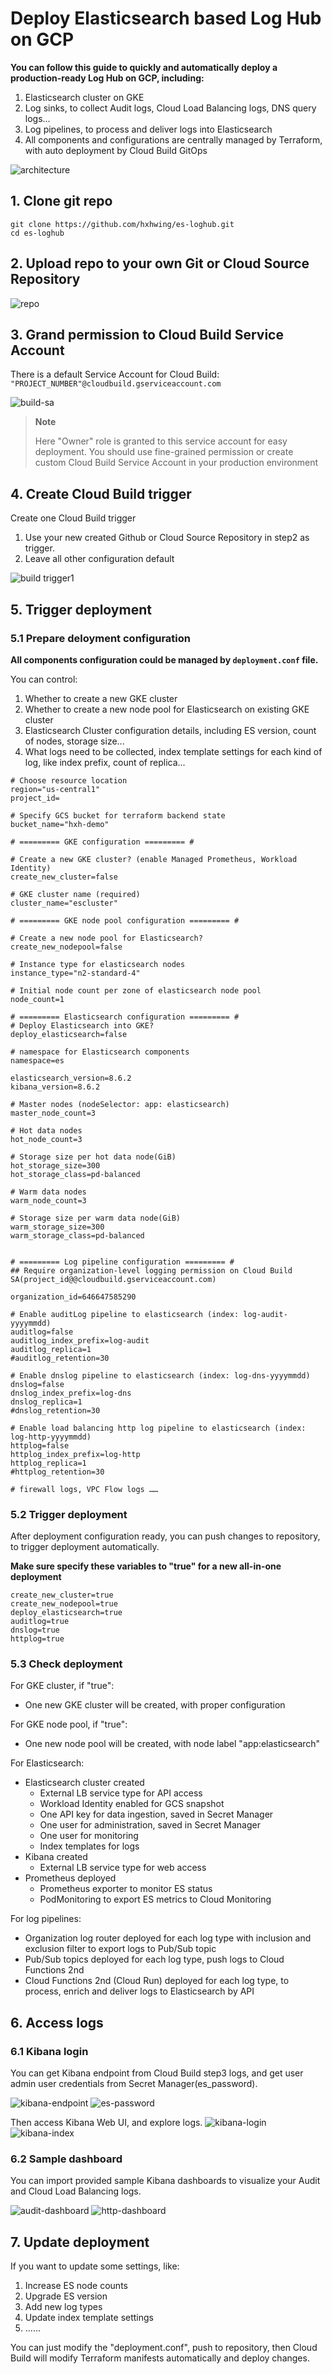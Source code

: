 # Deploy Elasticsearch based Log Hub on GCP

**You can follow this guide to quickly and automatically deploy a production-ready Log Hub on GCP, including:** 
 1. Elasticsearch cluster on GKE
 2. Log sinks, to collect Audit logs, Cloud Load Balancing logs, DNS query logs...
 3. Log pipelines, to process and deliver logs into Elasticsearch
 4. All components and configurations are centrally managed by Terraform, with auto deployment by Cloud Build GitOps

![architecture](images/architecture.png)

## 1. Clone git repo

```
git clone https://github.com/hxhwing/es-loghub.git
cd es-loghub
```

## 2. Upload repo to your own Git or Cloud Source Repository

![repo](images/repo.png)

## 3. Grand permission to Cloud Build Service Account

There is a default Service Account for Cloud Build: ```"PROJECT_NUMBER"@cloudbuild.gserviceaccount.com```

![build-sa](images/build-sa.png)

> **Note**
>
> Here "Owner" role is granted to this service account for easy deployment. You should use fine-grained permission or create custom Cloud Build Service Account in your production environment

## 4. Create Cloud Build trigger
Create one Cloud Build trigger
 1. Use your new created Github or Cloud Source Repository in step2 as trigger.
 2. Leave all other configuration default

![build trigger1](images/build-trigger1.png)

## 5. Trigger deployment

### 5.1 Prepare deloyment configuration
**All components configuration could be managed by ```deployment.conf``` file.**

You can control:
 1. Whether to create a new GKE cluster
 2. Whether to create a new node pool for Elasticsearch on existing GKE cluster
 3. Elasticsearch Cluster configuration details, including ES version, count of nodes, storage size...
 4. What logs need to be collected, index template settings for each kind of log, like index prefix, count of replica...

```
# Choose resource location
region="us-central1"
project_id=

# Specify GCS bucket for terraform backend state
bucket_name="hxh-demo"

# ========= GKE configuration ========= #

# Create a new GKE cluster? (enable Managed Prometheus, Workload Identity)
create_new_cluster=false

# GKE cluster name (required)
cluster_name="escluster"

# ========= GKE node pool configuration ========= #

# Create a new node pool for Elasticsearch?
create_new_nodepool=false

# Instance type for elasticsearch nodes
instance_type="n2-standard-4"

# Initial node count per zone of elasticsearch node pool
node_count=1

# ========= Elasticsearch configuration ========= #
# Deploy Elasticsearch into GKE?
deploy_elasticsearch=false

# namespace for Elasticsearch components 
namespace=es

elasticsearch_version=8.6.2
kibana_version=8.6.2

# Master nodes (nodeSelector: app: elasticsearch)
master_node_count=3

# Hot data nodes
hot_node_count=3

# Storage size per hot data node(GiB)
hot_storage_size=300
hot_storage_class=pd-balanced

# Warm data nodes
warm_node_count=3

# Storage size per warm data node(GiB)
warm_storage_size=300
warm_storage_class=pd-balanced


# ========= Log pipeline configuration ========= #
## Require organization-level logging permission on Cloud Build SA(project_id@@cloudbuild.gserviceaccount.com)

organization_id=646647585290

# Enable auditLog pipeline to elasticsearch (index: log-audit-yyyymmdd)
auditlog=false
auditlog_index_prefix=log-audit
auditlog_replica=1
#auditlog_retention=30

# Enable dnslog pipeline to elasticsearch (index: log-dns-yyyymmdd)
dnslog=false
dnslog_index_prefix=log-dns
dnslog_replica=1
#dnslog_retention=30

# Enable load balancing http log pipeline to elasticsearch (index: log-http-yyyymmdd)
httplog=false
httplog_index_prefix=log-http
httplog_replica=1
#httplog_retention=30

# firewall logs, VPC Flow logs ……
```

### 5.2 Trigger deployment
After deployment configuration ready, you can push changes to repository, to trigger deployment automatically.

**Make sure specify these variables to "true" for a new all-in-one deployment**
```
create_new_cluster=true
create_new_nodepool=true
deploy_elasticsearch=true
auditlog=true
dnslog=true
httplog=true
```

### 5.3 Check deployment

For GKE cluster, if "true":
 - One new GKE cluster will be created, with proper configuration

For GKE node pool, if "true":
- One new node pool will be created, with node label "app:elasticsearch"

For Elasticsearch:
 - Elasticsearch cluster created
    - External LB service type for API access
    - Workload Identity enabled for GCS snapshot
    - One API key for data ingestion, saved in Secret Manager
    - One user for administration, saved in Secret Manager
    - One user for monitoring
    - Index templates for logs
 - Kibana created
    - External LB service type for web access
 - Prometheus deployed
    - Prometheus exporter to monitor ES status
    - PodMonitoring to export ES metrics to Cloud Monitoring

For log pipelines:
 - Organization log router deployed for each log type with inclusion and exclusion filter to export logs to Pub/Sub topic
 - Pub/Sub topics deployed for each log type, push logs to Cloud Functions 2nd
 - Cloud Functions 2nd (Cloud Run) deployed for each log type, to process, enrich and deliver logs to Elasticsearch by API

## 6. Access logs

### 6.1 Kibana login
You can get Kibana endpoint from Cloud Build step3 logs, and get user admin user credentials from Secret Manager(es_password).

![kibana-endpoint](images/kibana-endpoint.png)
![es-password](images/es-password.png)

Then access Kibana Web UI, and explore logs.
![kibana-login](images/kibana-login.png)
![kibana-index](images/kibana-index.png)

### 6.2 Sample dashboard
You can import provided sample Kibana dashboards to visualize your Audit and Cloud Load Balancing logs.

![audit-dashboard](images/audit-dashboard.png)
![http-dashboard](images/http-dashboard.png)

## 7. Update deployment

If you want to update some settings, like:
 1. Increase ES node counts
 2. Upgrade ES version
 3. Add new log types
 4. Update index template settings
 5. ......

You can just modify the "deployment.conf", push to repository, then Cloud Build will modify Terraform manifests automatically and deploy changes.